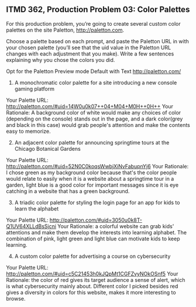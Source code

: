 ## ITMD 362, Production Problem 03: Color Palettes

For this production problem, you’re going to create several custom color palettes on the site
Paletton, http://paletton.com.

Choose a palette based on each prompt, and paste the Paletton URL in with your chosen palette
(you’ll see that the uid value in the Paletton URL changes with each adjustment that you make).
Write a few sentences explaining why you chose the colors you did.

Opt for the Paletton Preview mode Default with Text http://paletton.com/

1. A monochromatic color palette for a site introducing a new console gaming platform

Your Palette URL: http://paletton.com/#uid=14W0u0k07++04+M04+M0H++0H++
Your Rationale: A background color of white would make any choices of color (depending on the console) stands out in the page, and a dark color(grey and black in this case) would grab people's attention and make the contents easy to memorize.

2. An adjacent color palette for announcing springtime tours at the Chicago Botanical Gardens

Your Palette URL: http://paletton.com/#uid=52N0C0koqsWwbjXiNvFabupnYj6
Your Rationale: I chose green as my background color because that's the color people would relate to easily when it is a website about a springtime tour in a garden, light blue is a good color for important messages since it is eye catching in a website that has a green background.

3. A triadic color palette for styling the login page for an app for kids to learn the alphabet

Your Palette URL: http://paletton.com/#uid=3050u0k8T-Q1UV64XLLdBsSjcni
Your Rationale: a colorful website can grab kids' attentions and make them develop the interests into learning alphabet. The combination of pink, light green and light blue can motivate kids to keep learning.

4. A custom color palette for advertising a course on cybersecurity

Your Palette URL: http://paletton.com/#uid=c5C21453h0kJQpMt1CGFZvyNOkOSnf5
Your Rationale: the color of red gives its target audience a sense of alert, which is what cybersecurity mainly about. Different color I picked besides red gives a diversity in colors for this website, makes it more interesting to browse.
